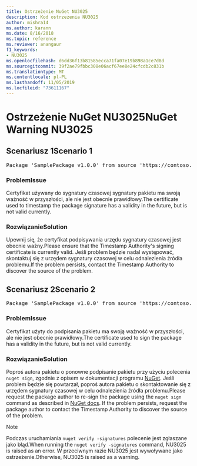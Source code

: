 ```yaml
---
title: Ostrzeżenie NuGet NU3025
description: Kod ostrzeżenia NU3025
author: mishra14
ms.author: karann
ms.date: 8/16/2018
ms.topic: reference
ms.reviewer: anangaur
f1_keywords:
- NU3025
ms.openlocfilehash: d6dd36f13b81585ecca71fa07e19b898a1ce7d8d
ms.sourcegitcommit: 39f2ae79fbbc308e06acf67ee8e24cfcdb2c831b
ms.translationtype: MT
ms.contentlocale: pl-PL
ms.lasthandoff: 11/05/2019
ms.locfileid: "73611167"
---
```

# <a name="nuget-warning-nu3025"></a><span data-ttu-id="36efc-103">Ostrzeżenie NuGet NU3025</span><span class="sxs-lookup"><span data-stu-id="36efc-103">NuGet Warning NU3025</span></span>

## <a name="scenario-1"></a><span data-ttu-id="36efc-104">Scenariusz 1</span><span class="sxs-lookup"><span data-stu-id="36efc-104">Scenario 1</span></span>

<pre>Package 'SamplePackage v1.0.0' from source 'https://contoso.com/index.json': The timestamp signing certificate is not yet valid.</pre>

### <a name="issue"></a><span data-ttu-id="36efc-105">Problem</span><span class="sxs-lookup"><span data-stu-id="36efc-105">Issue</span></span>

<span data-ttu-id="36efc-106">Certyfikat używany do sygnatury czasowej sygnatury pakietu ma swoją ważność w przyszłości, ale nie jest obecnie prawidłowy.</span><span class="sxs-lookup"><span data-stu-id="36efc-106">The certificate used to timestamp the package signature has a validity in the future, but is not valid currently.</span></span>


### <a name="solution"></a><span data-ttu-id="36efc-107">Rozwiązanie</span><span class="sxs-lookup"><span data-stu-id="36efc-107">Solution</span></span>

<span data-ttu-id="36efc-108">Upewnij się, że certyfikat podpisywania urzędu sygnatury czasowej jest obecnie ważny.</span><span class="sxs-lookup"><span data-stu-id="36efc-108">Please ensure that the Timestamp Authority's signing certificate is currently valid.</span></span> <span data-ttu-id="36efc-109">Jeśli problem będzie nadal występować, skontaktuj się z urzędem sygnatury czasowej w celu odnalezienia źródła problemu.</span><span class="sxs-lookup"><span data-stu-id="36efc-109">If the problem persists, contact the Timestamp Authority to discover the source of the problem.</span></span>



## <a name="scenario-2"></a><span data-ttu-id="36efc-110">Scenariusz 2</span><span class="sxs-lookup"><span data-stu-id="36efc-110">Scenario 2</span></span>

<pre>Package 'SamplePackage v1.0.0' from source 'https://contoso.com/index.json': The primary signature's timestamp signing certificate is not yet valid.</pre>

### <a name="issue"></a><span data-ttu-id="36efc-111">Problem</span><span class="sxs-lookup"><span data-stu-id="36efc-111">Issue</span></span>

<span data-ttu-id="36efc-112">Certyfikat użyty do podpisania pakietu ma swoją ważność w przyszłości, ale nie jest obecnie prawidłowy.</span><span class="sxs-lookup"><span data-stu-id="36efc-112">The certificate used to sign the package has a validity in the future, but is not valid currently.</span></span>


### <a name="solution"></a><span data-ttu-id="36efc-113">Rozwiązanie</span><span class="sxs-lookup"><span data-stu-id="36efc-113">Solution</span></span>

<span data-ttu-id="36efc-114">Poproś autora pakietu o ponowne podpisanie pakietu przy użyciu polecenia `nuget sign`, zgodnie z opisem w dokumentacji programu [NuGet](https://docs.microsoft.com/nuget/create-packages/sign-a-package). Jeśli problem będzie się powtarzał, poproś autora pakietu o skontaktowanie się z urzędem sygnatury czasowej w celu odnalezienia źródła problemu.</span><span class="sxs-lookup"><span data-stu-id="36efc-114">Please request the package author to re-sign the package using the `nuget sign` command as described in [NuGet docs](https://docs.microsoft.com/nuget/create-packages/sign-a-package). If the problem persists, request the package author to contact the Timestamp Authority to discover the source of the problem.</span></span>


> [!Note]
> <span data-ttu-id="36efc-115">Podczas uruchamiania `nuget verify -signatures` polecenie jest zgłaszane jako błąd.</span><span class="sxs-lookup"><span data-stu-id="36efc-115">When running the `nuget verify -signatures` command, NU3025 is raised as an error.</span></span> <span data-ttu-id="36efc-116">W przeciwnym razie NU3025 jest wywoływane jako ostrzeżenie.</span><span class="sxs-lookup"><span data-stu-id="36efc-116">Otherwise, NU3025 is raised as a warning.</span></span>